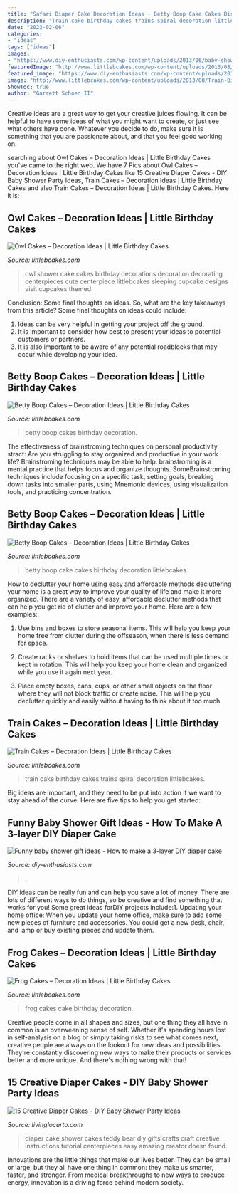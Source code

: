 ```yaml
---
title: "Safari Diaper Cake Decoration Ideas - Betty Boop Cake Cakes Birthday Decoration Littlebcakes"
description: "Train cake birthday cakes trains spiral decoration littlebcakes"
date: "2023-02-06"
categories:
- "ideas"
tags: ["ideas"]
images:
- "https://www.diy-enthusiasts.com/wp-content/uploads/2013/06/baby-shower-gift-ideas-diaper-cake-baby-girl-lollipops-shoes-decorative-items.jpg"
featuredImage: "http://www.littlebcakes.com/wp-content/uploads/2013/08/Train-Birthday-Cake-Pictures.jpg"
featured_image: "https://www.diy-enthusiasts.com/wp-content/uploads/2013/06/baby-shower-gift-ideas-diaper-cake-baby-girl-lollipops-shoes-decorative-items.jpg"
image: "http://www.littlebcakes.com/wp-content/uploads/2013/08/Train-Birthday-Cake-Pictures.jpg"
ShowToc: true
author: "Garrett Schoen II"
---
```



Creative ideas are a great way to get your creative juices flowing. It can be helpful to have some ideas of what you might want to create, or just see what others have done. Whatever you decide to do, make sure it is something that you are passionate about, and that you feel good working on.

	

		
searching about Owl Cakes – Decoration Ideas | Little Birthday Cakes you've came to the right web. We have 7 Pics about Owl Cakes – Decoration Ideas | Little Birthday Cakes like 15 Creative Diaper Cakes - DIY Baby Shower Party Ideas, Train Cakes – Decoration Ideas | Little Birthday Cakes and also Train Cakes – Decoration Ideas | Little Birthday Cakes. Here it is:
		
    
## Owl Cakes – Decoration Ideas | Little Birthday Cakes

<img loading=lazy src="http://www.littlebcakes.com/wp-content/uploads/2013/08/Owl-Cake-Decorations.jpg" onerror="this.onerror=null;this.src='https://tse3.mm.bing.net/th?id=OIP.cYw51Y_II8g9-GimOfHqvwHaLs&amp;pid=15.1';" alt="Owl Cakes – Decoration Ideas | Little Birthday Cakes">

_Source: littlebcakes.com_

>owl shower cake cakes birthday decorations decoration decorating centerpieces cute centerpiece littlebcakes sleeping cupcake designs visit cupcakes themed. 

	

Conclusion: Some final thoughts on ideas.
So, what are the key takeaways from this article?
Some final thoughts on ideas could include:
1. Ideas can be very helpful in getting your project off the ground.
2. It is important to consider how best to present your ideas to potential customers or partners.
3. It is also important to be aware of any potential roadblocks that may occur while developing your idea.

    
## Betty Boop Cakes – Decoration Ideas | Little Birthday Cakes

<img loading=lazy src="http://www.littlebcakes.com/wp-content/uploads/2014/01/Betty-Boop-Cakes-Photos.jpg" onerror="this.onerror=null;this.src='https://tse2.mm.bing.net/th?id=OIP.74By08egnPbweX4vGoxE8AHaJ6&amp;pid=15.1';" alt="Betty Boop Cakes – Decoration Ideas | Little Birthday Cakes">

_Source: littlebcakes.com_

>betty boop cakes birthday decoration. 

	

The effectiveness of brainstroming techniques on personal productivity
stract:
Are you struggling to stay organized and productive in your work life? Brainstroming techniques may be able to help. brainstroming is a mental practice that helps focus and organize thoughts. SomeBrainstroming techniques include focusing on a specific task, setting goals, breaking down tasks into smaller parts, using Mnemonic devices, using visualization tools, and practicing concentration.

    
## Betty Boop Cakes – Decoration Ideas | Little Birthday Cakes

<img loading=lazy src="https://www.littlebcakes.com/wp-content/uploads/2014/01/Betty-Boop-Cake.jpg" onerror="this.onerror=null;this.src='https://tse4.mm.bing.net/th?id=OIP.7A4X3Lis5IXzcv6gSjLy8wHaKE&amp;pid=15.1';" alt="Betty Boop Cakes – Decoration Ideas | Little Birthday Cakes">

_Source: littlebcakes.com_

>betty boop cake cakes birthday decoration littlebcakes. 

	

How to declutter your home using easy and affordable methods
decluttering your home is a great way to improve your quality of life and make it more organized. There are a variety of easy, affordable declutter methods that can help you get rid of clutter and improve your home. Here are a few examples:
1. Use bins and boxes to store seasonal items. This will help you keep your home free from clutter during the offseason, when there is less demand for space.

2. Create racks or shelves to hold items that can be used multiple times or kept in rotation. This will help you keep your home clean and organized while you use it again next year.

3. Place empty boxes, cans, cups, or other small objects on the floor where they will not block traffic or create noise. This will help you declutter quickly and easily without having to think about it too much.


    
## Train Cakes – Decoration Ideas | Little Birthday Cakes

<img loading=lazy src="http://www.littlebcakes.com/wp-content/uploads/2013/08/Train-Birthday-Cake-Pictures.jpg" onerror="this.onerror=null;this.src='https://tse2.mm.bing.net/th?id=OIP.vv-XZlmMdEovvx31GBSswAHaE7&amp;pid=15.1';" alt="Train Cakes – Decoration Ideas | Little Birthday Cakes">

_Source: littlebcakes.com_

>train cake birthday cakes trains spiral decoration littlebcakes. 

	

Big ideas are important, and they need to be put into action if we want to stay ahead of the curve. Here are five tips to help you get started: 

    
## Funny Baby Shower Gift Ideas - How To Make A 3-layer DIY Diaper Cake

<img loading=lazy src="https://www.diy-enthusiasts.com/wp-content/uploads/2013/06/baby-shower-gift-ideas-diaper-cake-baby-girl-lollipops-shoes-decorative-items.jpg" onerror="this.onerror=null;this.src='https://tse4.mm.bing.net/th?id=OIP.uVa0LPsqy3ZsEhY6i2A2xgHaLH&amp;pid=15.1';" alt="Funny baby shower gift ideas - How to make a 3-layer DIY diaper cake">

_Source: diy-enthusiasts.com_

>. 

	

DIY ideas can be really fun and can help you save a lot of money. There are lots of different ways to do things, so be creative and find something that works for you! Some great ideas forDIY projects include:1. Updating your home office: When you update your home office, make sure to add some new pieces of furniture and accessories. You could get a new desk, chair, and lamp or buy existing pieces and update them.
    
## Frog Cakes – Decoration Ideas | Little Birthday Cakes

<img loading=lazy src="http://www.littlebcakes.com/wp-content/uploads/2014/01/Images-of-Frog-Cakes.jpg" onerror="this.onerror=null;this.src='https://tse3.mm.bing.net/th?id=OIP.GplPYMxJTiZCLppYAkR9VAHaHB&amp;pid=15.1';" alt="Frog Cakes – Decoration Ideas | Little Birthday Cakes">

_Source: littlebcakes.com_

>frog cakes cake birthday decoration. 

	

Creative people come in all shapes and sizes, but one thing they all have in common is an overweening sense of self. Whether it's spending hours lost in self-analysis on a blog or simply taking risks to see what comes next, creative people are always on the lookout for new ideas and possibilities. They're constantly discovering new ways to make their products or services better and more unique. And there's nothing wrong with that!

    
## 15 Creative Diaper Cakes - DIY Baby Shower Party Ideas

<img loading=lazy src="https://www.livinglocurto.com/wp-content/uploads/2014/02/teddy-bear-diaper-cake-650x867.jpg" onerror="this.onerror=null;this.src='https://tse3.mm.bing.net/th?id=OIP.D-KjT_kiFBXK0uj8T5x8OgHaJ4&amp;pid=15.1';" alt="15 Creative Diaper Cakes - DIY Baby Shower Party Ideas">

_Source: livinglocurto.com_

>diaper cake shower cakes teddy bear diy gifts crafts craft creative instructions tutorial centerpieces easy amazing creator doesn found. 

	

Innovations are the little things that make our lives better. They can be small or large, but they all have one thing in common: they make us smarter, faster, and stronger. From medical breakthroughs to new ways to produce energy, innovation is a driving force behind modern society.

